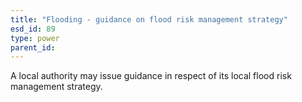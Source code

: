 ```yaml
---
title: "Flooding - guidance on flood risk management strategy"
esd_id: 89
type: power
parent_id:  
---
```


A local authority may issue guidance in respect of its local flood risk management strategy.

